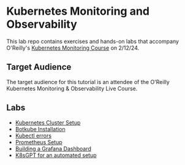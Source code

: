 # Kubernetes Monitoring and Observability

This lab repo contains exercises and hands-on labs that accompany O'Reilly's [Kubernetes Monitoring Course](https://www.oreilly.com/live-events/fundamentals-of-observability-and-monitoring-in-kubernetes/0790145048344/0790145048336/) on 2/12/24.

## Target Audience

The target audience for this tutorial is an attendee of the O'Reilly Kubernetes Monitoring & Observability Live Course.

## Labs

* [Kubernetes Cluster Setup](https://github.com/mashby2022/Kubernetes-troubleshooting-Oreilly/tree/main/labs/Kubernetes%20Cluster%20setup)
* [Botkube Installation](https://github.com/mashby2022/Kubernetes-troubleshooting-Oreilly/blob/main/labs/Botkube%20install/Botkube%20installation.md)
* [Kubectl errors](https://github.com/mashby2022/Kubernetes-troubleshooting-Oreilly/tree/main/labs/Kubectl%20lab)
* [Prometheus Setup](https://github.com/mashby2022/Kubernetes-troubleshooting-Oreilly/blob/main/labs/Prometheus/Prometheus%20setup.md)
* [Building a Grafana Dashboard](https://github.com/mashby2022/Kubernetes-troubleshooting-Oreilly/tree/main/labs/Golang%20Automations%20in%20Multicluster%20environment)
* [K8sGPT for an automated setup](https://github.com/mashby2022/Kubernetes-troubleshooting-Oreilly/tree/main/labs/GitOps%20Tools)
